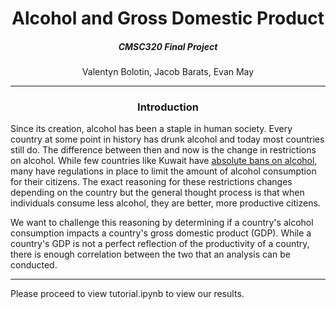 <center>
    <h1>Alcohol and Gross Domestic Product</h1>
    <h5>CMSC320 Final Project</h5>
    Valentyn Bolotin, Jacob Barats, Evan May
</center>
<hr>

<center>
    <h3>Introduction</h3>
</center>

Since its creation, alcohol has been a staple in human society. Every country at some point in history has drunk alcohol and today most countries still do. The difference between then and now is the change in restrictions on alcohol. While few countries like Kuwait have <a href="https://www.latimes.com/world/middleeast/la-fg-kuwait-islamists-alcohol-20150105-story.html#:~:text=Kuwait%20and%20Saudi%20Arabia%20are,people%20convicted%20of%20drinking%20alcohol">absolute bans on alcohol</a>, many have regulations in place to limit the amount of alcohol consumption for their citizens. The exact reasoning for these restrictions changes depending on the country but the general thought process is that when individuals consume less alcohol, they are better, more productive citizens. 

We want to challenge this reasoning by determining if a country's alcohol consumption impacts a country's gross domestic product (GDP). While a country's GDP is not a perfect reflection of the productivity of a country, there is enough correlation between the two that an analysis can be conducted.

<hr>

Please proceed to view tutorial.ipynb to view our results.


